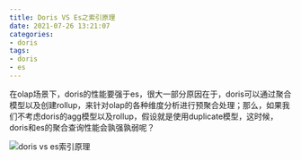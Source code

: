 ```yaml
---
title: Doris VS Es之索引原理
date: 2021-07-26 13:21:07
categories:
- doris
tags:
- doris
- es
---
```


在olap场景下，doris的性能要强于es，很大一部分原因在于，doris可以通过聚合模型以及创建rollup，来针对olap的各种维度分析进行预聚合处理；那么，如果我们不考虑doris的agg模型以及rollup，假设就是使用duplicate模型，这时候，doris和es的聚合查询性能会孰强孰弱呢？

![doris vs es索引原理](doris-vs-es索引原理.jpg)
